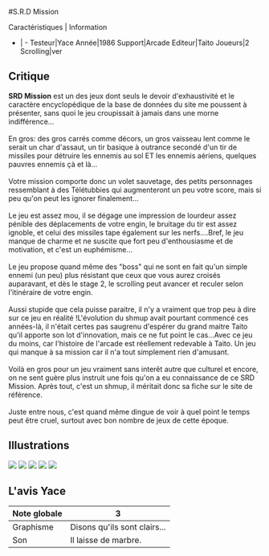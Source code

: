 #S.R.D Mission

Caractéristiques | Information
- | -
Testeur|Yace
Année|1986
Support|Arcade
Editeur|Taito
Joueurs|2
Scrolling|ver

## Critique
<b>SRD Mission</b> est un des jeux dont seuls le devoir d'exhaustivité et le caractère encyclopédique de la base de données du site me poussent à présenter, sans quoi le jeu croupissait à jamais dans une morne indifférence...<br/><br/>En gros: des gros carrés comme décors, un gros vaisseau lent comme le serait un char d'assaut, un tir basique à outrance secondé d'un tir de missiles pour détruire les ennemis au sol ET les ennemis aériens, quelques pauvres ennemis çà et là...<br/><br/>Votre mission comporte donc un volet sauvetage, des petits personnages ressemblant à des Télétubbies qui augmenteront un peu votre score, mais si peu qu'on peut les ignorer finalement...<br/><br/>Le jeu est assez mou, il se dégage une impression de lourdeur assez pénible des déplacements de votre engin, le bruitage du tir est assez ignoble, et celui des missiles tape également sur les nerfs....Bref, le jeu manque de charme et ne suscite que fort peu d'enthousiasme et de motivation, et c'est un euphémisme...<br/><br/>Le jeu propose quand même des "boss" qui ne sont en fait qu'un simple ennemi (un peu) plus résistant que ceux que vous aurez croisés auparavant, et dès le stage 2, le scrolling peut avancer et reculer selon l'itinéraire de votre engin. <br/><br/>Aussi stupide que cela puisse paraitre, il n'y a vraiment que trop peu à dire sur ce jeu en réalité !L'évolution du shmup avait pourtant commencé ces années-là, il n'était certes pas saugrenu d'espérer du grand maitre Taito qu'il apporte son lot d'innovation, mais ce ne fut point le cas...Avec ce jeu du moins, car l'histoire de l'arcade est réellement redevable à Taito. Un jeu qui manque à sa mission car il n'a tout simplement rien d'amusant.<br/><br/>Voilà en gros pour un jeu vraiment sans interêt autre que culturel et encore, on ne sent guère plus instruit une fois qu'on a eu connaissance de ce SRD Mission. Après tout, c'est un shmup, il méritait donc sa fiche sur le site de référence.<br/><br/>Juste entre nous, c'est quand même dingue de voir à quel point le temps peut être cruel, surtout avec bon nombre de jeux de cette époque.

## Illustrations
![](http://www.shmup.com/images/thumbs/img_fiche_1_1143.png)
![](http://www.shmup.com/images/thumbs/img_fiche_2_1143.png)
![](http://www.shmup.com/images/thumbs/img_fiche_3_1143.png)
![](http://www.shmup.com/images/thumbs/)
![](http://www.shmup.com/images/thumbs/)

## L'avis Yace
Note globale|3
-|-
Graphisme|Disons qu'ils sont clairs...
Son|Il laisse de marbre.
